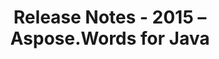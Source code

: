 ﻿---
title: Release Notes - 2015 – Aspose.Words for Java
articleTitle: Release Notes - 2015
linktitle: Release Notes - 2015
description: "Release Notes - 2015 – learn about the latest updates and fixes."
type: docs
weight: 60
url: /java/release-notes-2015/
---


